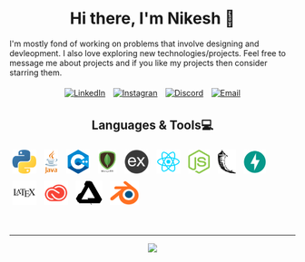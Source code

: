 <h1 align="center">Hi there, I'm Nikesh 👋</h1> 

I'm mostly fond of working on problems that involve designing and devleopment. I also love exploring new technologies/projects. Feel free to message me about projects and if you like my projects then consider starring them.

<p align="center">
<a href="https://www.linkedin.com/in/nikesh-kumar/"><img alt="LinkedIn" height ="24px" style="margin:5px" src="images/li.png"></a>
<a href="https://www.instagram.com/zespr.designs/"><img alt="Instagran" height ="24px" style="margin:5px" src="images/ig.png"></a>
<a href="http://discord.com/users/428424738260647956"><img alt="Discord" height ="24px" style="margin:5px" src="images/dc.png"></a>
<a href="mailto:nikeplusdash@gmail.com"><img alt="Email" height ="24px" style="margin:5px" src="images/em.png"></a>
</p>

<h2 align="center">Languages & Tools💻</h2>
<img alt="Python" height ="42px" style="margin:5px" src="images/python.png">
<img alt="Java" height ="42px" style="margin:5px" src="images/java.png">
<img alt="cpp" height ="42px" style="margin:5px" src="images/cpp.png">
<img alt="mongodb" height ="42px" style="margin:5px" src="images/mongodb.png">
<img alt="express" height ="42px" style="margin:5px" src="images/expressjs-logo.png">
<img alt="react" height ="42px" style="margin:5px" src="images/react.png">
<img alt="node" height ="42px" style="margin:5px" src="images/js.png">
<img alt="flask" height ="42px" style="margin:5px" src="images/flask-logo.png">
<img alt="fastapi" height ="42px" style="margin:5px" src="images/fastapi-logo.png">
<img alt="latex" height ="42px" style="margin:5px" src="images/latex.png">
<img alt="cc" height ="42px" style="margin:5px" src="images/cc.png">
<img alt="affinity" height ="42px" style="margin:5px" src="images/serif.png">
<img alt="blender" height ="42px" style="margin:5px" src="images/blend.png">

</br><hr>
<p align="center">
<a href="https://github.com/anuraghazra/github-readme-stats"><img style="margin:auto" src="https://github-readme-stats.vercel.app/api/top-langs/?username=nikeplusdash&layout=compact&langs_count=6"></a>
</p>

<!--
**nikeplusdash/nikeplusdash** is a ✨ _special_ ✨ repository because its `README.md` (this file) appears on your GitHub profile.

Here are some ideas to get you started:

- 🔭 I’m currently working on ...
- 🌱 I’m currently learning ...
- 👯 I’m looking to collaborate on ...
- 🤔 I’m looking for help with ...
- 💬 Ask me about ...
- 📫 How to reach me: ...
- 😄 Pronouns: ...
- ⚡ Fun fact: ...
-->
